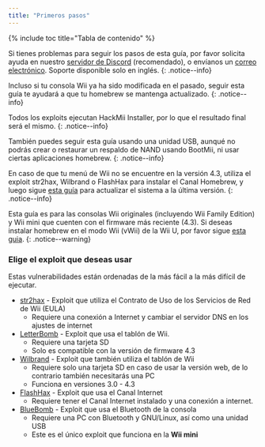 ```yaml
---
title: "Primeros pasos"
---
```


{% include toc title="Tabla de contenido" %}

Si tienes problemas para seguir los pasos de esta guía, por favor solicita ayuda en nuestro [servidor de Discord](https://discord.gg/rc24) (recomendado), o envíanos un [correo electrónico](mailto:support@riiconnect24.net). Soporte disponible solo en inglés.
{: .notice--info}

Incluso si tu consola Wii ya ha sido modificada en el pasado, seguir esta guía te ayudará a que tu homebrew se mantenga actualizado.
{: .notice--info}

Todos los exploits ejecutan HackMii Installer, por lo que el resultado final será el mismo.
{: .notice--info}

También puedes seguir esta guía usando una unidad USB, aunqué no podrás crear o restaurar un respaldo de NAND usando BootMii, ni usar ciertas aplicaciones homebrew.
{: .notice--info}

En caso de que tu menú de Wii no se encuentre en la versión 4.3, utiliza el exploit str2hax, Wilbrand o FlashHax para instalar el Canal Homebrew, y luego sigue [esta guía](update) para actualizar el sistema a la última versión.
{: .notice--info}

Esta guía es para las consolas Wii originales (incluyendo Wii Family Edition) y Wii mini que cuenten con el firmware más reciente (4.3). Si deseas instalar homebrew en el modo Wii (vWii) de la Wii U, por favor sigue [esta guia](https://wiiu.hacks.guide).
{: .notice--warning}

### Elige el exploit que deseas usar

Estas vulnerabilidades están ordenadas de la más fácil a la más difícil de ejecutar.

- [str2hax](str2hax) - Exploit que utiliza el Contrato de Uso de los Servicios de Red de Wii (EULA)
    * Requiere una conexión a Internet y cambiar el servidor DNS en los ajustes de internet
- [LetterBomb](letterbomb) - Exploit que usa el tablón de Wii.
    * Requiere una tarjeta SD
    * Solo es compatible con la versión de firmware 4.3
- [Wilbrand](wilbrand) - Exploit que también utiliza el tablón de Wii
    * Requiere solo una tarjeta SD en caso de usar la versión web, de lo contrario también necesitarás una PC
    * Funciona en versiones 3.0 - 4.3
- [FlashHax](flashhax) - Exploit que usa el Canal Internet
    * Requiere tener el Canal Internet instalado y una conexión a internet.
- [BlueBomb](bluebomb) - Exploit que usa el Bluetooth de la consola
    * Requiere una PC con Bluetooth y GNU/Linux, así como una unidad USB
    * Este es el único exploit que funciona en la **Wii mini**

